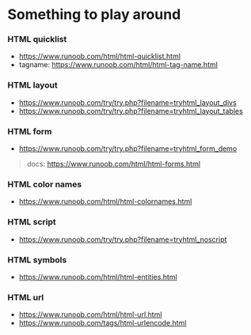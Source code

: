 # Something to play around

### HTML quicklist

- <https://www.runoob.com/html/html-quicklist.html>
- tagname: <https://www.runoob.com/html/html-tag-name.html>

### HTML layout

- <https://www.runoob.com/try/try.php?filename=tryhtml_layout_divs>
- <https://www.runoob.com/try/try.php?filename=tryhtml_layout_tables>

### HTML form

- <https://www.runoob.com/try/try.php?filename=tryhtml_form_demo>

> docs: <https://www.runoob.com/html/html-forms.html>

### HTML color names

- <https://www.runoob.com/html/html-colornames.html>

### HTML script

- <https://www.runoob.com/try/try.php?filename=tryhtml_noscript>

### HTML symbols

- <https://www.runoob.com/html/html-entities.html>


### HTML url

- <https://www.runoob.com/html/html-url.html>
- <https://www.runoob.com/tags/html-urlencode.html>
